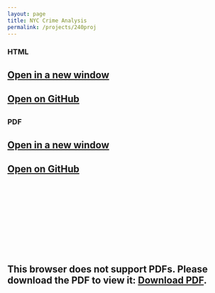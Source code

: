 ```yaml
---
layout: page
title: NYC Crime Analysis
permalink: /projects/240proj
---
```


### HTML

<h2><a href="https://pekofsky.github.io/assets/240proj.html" target="_blank" rel="noopener noreferrer">Open in a new window</a><h2>

<h2><a href="https://github.com/pekofsky/pekofsky.github.io/blob/23d7f0fd2362cba9b71fa5f73c90ef7323bda5e0/assets/240proj.html" target="_blank" rel="noopener noreferrer">Open on GitHub</a><h2>

### PDF

<h2><a href="https://pekofsky.github.io/assets/240proj.pdf" target="_blank" rel="noopener noreferrer">Open in a new window</a><h2>

<h2><a href="https://github.com/pekofsky/pekofsky.github.io/blob/23d7f0fd2362cba9b71fa5f73c90ef7323bda5e0/assets/240proj.pdf" target="_blank" rel="noopener noreferrer">Open on GitHub</a><h2>

<object data="https://pekofsky.github.io/assets/240proj.pdf" type="application/pdf" width="700px" height="700px">
    <embed src="https://pekofsky.github.io/assets/240proj.pdf">
        <p>This browser does not support PDFs. Please download the PDF to view it: <a href="https://pekofsky.github.io/assets/240proj.pdf">Download PDF</a>.</p>
    </embed>
</object>